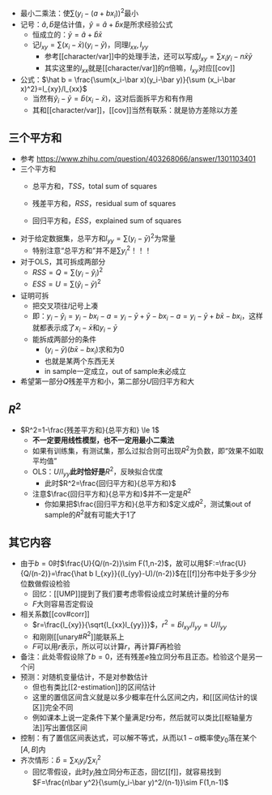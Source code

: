 - 最小二乘法：使$\sum (y_i-(a+bx_i))^2$最小
- 记号：$\hat a,\hat b$是估计值，$\hat y = \hat a+\hat bx$是所求经验公式
  - 恒成立的：$\bar y = \hat a + \hat b \bar x$
  - 记$l_{xy}=\sum (x_i-\bar x)(y_i-\bar y)$，同理$l_{xx},l_{yy}$
    - 参考[[character/var]]中的处理手法，还可以写成$l_{xy}=\sum x_iy_i -n\bar x\bar y$
    - 其实这里的$l_{xx}$就是[[character/var]]的$n$倍嘛，$l_{xy}$对应[[cov]]
- 公式：$\hat b = \frac{\sum(x_i-\bar x)(y_i-\bar y)}{\sum (x_i-\bar x)^2}=l_{xy}/l_{xx}$
  - 当然有$\hat y_i - \bar y = \hat b(x_i-\bar x)$，这对后面拆平方和有作用
  - 其和[[character/var]]，[[cov]]当然有联系：就是协方差除以方差
## 三个平方和
- 参考 https://www.zhihu.com/question/403268066/answer/1301103401
- 三个平方和
  - 总平方和，$TSS$，total sum of squares

  - 残差平方和，$RSS$，residual sum of squares
  - 回归平方和，$ESS$，explained sum of squares
- 对于给定数据集，总平方和$l_{yy}=\sum (y_i-\bar y)^2$为常量
  - 特别注意“总平方和”并不是$\sum y_i^2$！！！
- 对于OLS，其可拆成两部分
  - $RSS=Q=\sum (y_i-\hat y_i)^2$
  - $ESS=U=\sum (\hat y_i - \bar y)^2$
- 证明可拆
  - 把交叉项往$l$记号上凑
  - 即：$y_i-\hat y_i = y_i - bx_i-a=y_i-\bar y+\bar y -bx_i-a=y_i-\bar y +b\bar x-bx_i$，这样就都表示成了$x_i-\bar x$和$y_i-\bar y$
  - 能拆成两部分的条件
    - $(y_i-\bar y)(b\bar x-bx_i)$求和为0
    - 也就是某两个东西无关
    - in sample一定成立，out of sample未必成立
- 希望第一部分$Q$残差平方和小，第二部分$U$回归平方和大
## $R^2$
- $R^2=1-\frac{残差平方和}{总平方和} \le 1$
  - **不一定要用线性模型，也不一定用最小二乘法**
  - 如果有训练集，有测试集，那么过拟合则可出现$R^2$为负数，即“效果不如取平均值”
  - OLS：$U/l_{yy}$**此时恰好是**$R^2$，反映拟合优度
    - 此时$R^2=\frac{回归平方和}{总平方和}$
  - 注意$\frac{回归平方和}{总平方和}$并不一定是$R^2$
    - 你如果把$\frac{回归平方和}{总平方和}$定义成$R^2$，测试集out of sample的$R^2$就有可能大于1了
## 其它内容
- 由于$b=0$时$\frac{U}{Q/(n-2)}\sim F(1,n-2)$，故可以用$F:=\frac{U}{Q/(n-2)}=\frac{\hat b l_{xy}}{(l_{yy}-U)/(n-2)}$在[[f]]分布中处于多少分位数做假设检验
  - 回忆：[[UMP]]提到了我们要考虑零假设成立时某统计量的分布
  - $F$大则容易否定假设
- 相关系数[[cov#corr]]
  - $r=\frac{l_{xy}}{\sqrt{l_{xx}l_{yy}}}$，$r^2=\hat bl_{xy}/l_{yy}=U/l_{yy}$
  - 和刚刚[[unary#$R^2$]]能联系上
  - $F$可以用$r$表示，所以可以计算$r$，再计算$F$再检验
- 备注：此处零假设除了$b=0$，还有残差$e$独立同分布且正态。检验这个是另一个问
- 预测：对随机变量估计，不是对参数估计
  - 但也有类比[[2-estimation]]的区间估计
  - 这里的置信区间含义就是以多少概率在什么区间之内，和[[区间估计的误区]]完全不同
  - 例如课本上说一定条件下某个量满足$t$分布，然后就可以类比[[枢轴量方法]]写出置信区间
- 控制：有了置信区间表达式，可以解不等式，从而以$1-\alpha$概率使$y_0$落在某个$[A,B]$内
- 齐次情形：$\hat b = \sum x_iy_i/\sum x_i^2$
  - 回忆零假设，此时$y_i$独立同分布正态，回忆[[f]]，就容易找到$F=\frac{n\bar y^2}{\sum(y_i-\bar y)^2/(n-1)}\sim F(1,n-1)$